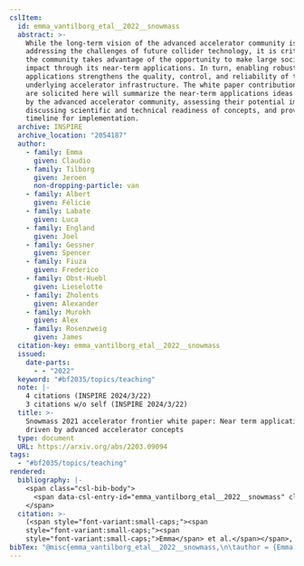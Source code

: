 ```yaml
---
cslItem:
  id: emma_vantilborg_etal__2022__snowmass
  abstract: >-
    While the long-term vision of the advanced accelerator community is aimed at
    addressing the challenges of future collider technology, it is critical that
    the community takes advantage of the opportunity to make large societal
    impact through its near-term applications. In turn, enabling robust
    applications strengthens the quality, control, and reliability of the
    underlying accelerator infrastructure. The white paper contributions that
    are solicited here will summarize the near-term applications ideas presented
    by the advanced accelerator community, assessing their potential impact,
    discussing scientific and technical readiness of concepts, and providing a
    timeline for implementation.
  archive: INSPIRE
  archive_location: "2054187"
  author:
    - family: Emma
      given: Claudio
    - family: Tilborg
      given: Jeroen
      non-dropping-particle: van
    - family: Albert
      given: Félicie
    - family: Labate
      given: Luca
    - family: England
      given: Joel
    - family: Gessner
      given: Spencer
    - family: Fiuza
      given: Frederico
    - family: Obst-Huebl
      given: Lieselotte
    - family: Zholents
      given: Alexander
    - family: Murokh
      given: Alex
    - family: Rosenzweig
      given: James
  citation-key: emma_vantilborg_etal__2022__snowmass
  issued:
    date-parts:
      - - "2022"
  keyword: "#bf2035/topics/teaching"
  note: |-
    4 citations (INSPIRE 2024/3/22)
    3 citations w/o self (INSPIRE 2024/3/22)
  title: >-
    Snowmass 2021 accelerator frontier white paper: Near term applications
    driven by advanced accelerator concepts
  type: document
  URL: https://arxiv.org/abs/2203.09094
tags:
  - "#bf2035/topics/teaching"
rendered:
  bibliography: |-
    <span class="csl-bib-body">
      <span data-csl-entry-id="emma_vantilborg_etal__2022__snowmass" class="csl-entry"><span class='author-bib'>Emma, Tilborg, J. van, Albert, F., Labate, L., England, J., Gessner, S., Fiuza, F., Obst-Huebl, L., Zholents, A., Murokh, A., &#38; Rosenzweig, J.</span>. <span class='date-bib'>(2022)</span>. <span class='title'><i><b><span style="font-style:normal;">Snowmass 2021 accelerator frontier white paper: Near term applications driven by advanced accelerator concepts</span></b></i></span> (2054187). INSPIRE. <span class='URL'><a href='https://arxiv.org/abs/2203.09094'>LINK</a></span></span>
    </span>
  citation: >-
    (<span style="font-variant:small-caps;"><span
    style="font-variant:small-caps;"><span
    style="font-variant:small-caps;">Emma</span> et al.</span></span>, 2022)
bibTex: "@misc{emma_vantilborg_etal__2022__snowmass,\n\tauthor = {Emma, Claudio and van Tilborg, Jeroen and Albert, F{\\' e}licie and Labate, Luca and England, Joel and Gessner, Spencer and Fiuza, Frederico and Obst-Huebl, Lieselotte and Zholents, Alexander and Murokh, Alex and Rosenzweig, James},\n\tyear = {2022},\n\tnote = {4 citations (INSPIRE 2024/3/22)\n3 citations w/o self (INSPIRE 2024/3/22)},\n\ttitle = {Snowmass 2021 accelerator frontier white paper: Near term applications driven by advanced accelerator concepts},\n\turl = {https://arxiv.org/abs/2203.09094},\n\thowpublished = {https://arxiv.org/abs/2203.09094},\n}\n\n"
---
```

